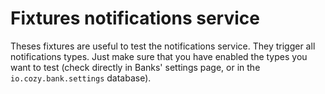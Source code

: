 # Fixtures notifications service

Theses fixtures are useful to test the notifications service. They trigger all notifications types. Just make sure that you have enabled the types you want to test (check directly in Banks' settings page, or in the `io.cozy.bank.settings` database).
